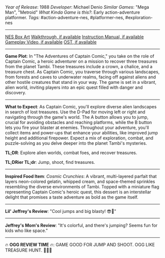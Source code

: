 *Year of Release*: 1988
*Developer*: Michael Denio
*Similar Games*: "Mega Man", "Metroid"
*What Kinda Game is this?*: Early action-adventure platformer.
*Tags:* #action-adventure-nes, #platformer-nes, #exploration-nes

---
[NES Box Art](https://www.google.com/search?tbm=isch&q=NES+Box+Art+Adventures+of+Captain+Comic) 
[Walkthrough, if available](https://www.google.com/search?q=Walkthrough+NES+Adventures+of+Captain+Comic)
[Instruction Manual, if available](https://www.google.com/search?q=NES+Instruction+Manual+Adventures+of+Captain+Comic)
[Gameplay Video, if available](https://www.youtube.com/results?search_query=gameplay+NES+Adventures+of+Captain+Comic) 
[OST, if available](https://www.youtube.com/results?search_query=gameplay+NES+Adventures+of+Captain+Comic+OST)

- - -
**Game Plot**: In "The Adventures of Captain Comic," you take on the role of Captain Comic, a heroic adventurer on a mission to recover three treasures from the planet Tambi. These treasures include a crown, a chalice, and a treasure chest. As Captain Comic, you traverse through various landscapes, from forests and caves to underwater realms, facing off against aliens and other hostile creatures that stand in your way. The game is set in a vibrant, alien world, inviting players into an epic quest filled with danger and discovery.

- - -
**What to Expect**: As Captain Comic, you'll explore diverse alien landscapes in search of lost treasures. Use the D-Pad for moving left or right and navigating through the game's world. The A button allows you to jump, crucial for avoiding obstacles and reaching platforms, while the B button lets you fire your blaster at enemies. Throughout your adventure, you'll collect items and power-ups that enhance your abilities, like improved jump height and additional firepower. Expect a mix of exploration, combat, and puzzle-solving as you delve deeper into the planet Tambi's mysteries.

**TL;DR**: Explore alien worlds, combat foes, and recover treasures.

**TL;DRier TL;dr**: Jump, shoot, find treasures.

---
**Inspired Food Item**: *Cosmic Crunchies*: A vibrant, multi-layered parfait that layers neon-colored gelatin, whipped cream, and space-themed sprinkles resembling the diverse environments of Tambi. Topped with a miniature flag representing Captain Comic's heroic quest, this dessert is an interstellar delight that promises a taste adventure as bold as the game itself.

---
**Lil' Jeffrey's Review**: "Cool jumps and big blasty! 😎🚀"

---
**Jeffrey's Mom's Review**: "It's colorful, and there's jumping? Seems fun for kids who like space."

---
🔥 **OGG REVIEW TIME** 🔥: GAME GOOD FOR JUMP AND SHOOT. OGG LIKE TREASURE HUNT. 🌟👾🔥